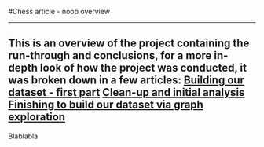 #Chess article - noob overview

-------------------------------
This is an overview of the project containing the run-through and conclusions, for a more in-depth look of how the project was conducted, it was broken down in a few articles:
[Building our dataset - first part](chess-data-analysis/part-1-building-initial-dataset.md)
[Clean-up and initial analysis](chess-data-analysis/part-2-Analysis-cleaning-initial-dataset.md)
[Finishing to build our dataset via graph exploration](chess-data-analysis/part-3-finishing-dataset-with-graph-sempling.md)
-------------------------------

Blablabla
